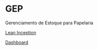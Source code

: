 # GEP

Gerenciamento de Estoque para Papelaria

[Lean Inception](https://docs.google.com/spreadsheets/d/1f2w6o1zCme2inA59t7GaJJUE9n23ikCOGiVwxfyG56k/edit?usp=sharing)

[Dashboard](https://matheushmafra.github.io/GEP/pages/dashboard.html)
